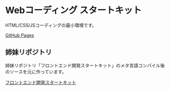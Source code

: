 # Webコーディング スタートキット

HTML/CSS/JSコーディングの最小環境です。

[GitHub Pages](https://ryo-i.github.io/front-end-getting-sterted/dest/)

## 姉妹リポジトリ

姉妹リポジトリ「フロントエンド開発スタートキット」のメタ言語コンパイル後のソースを元に作っています。

[フロントエンド開発スタートキット](https://github.com/ryo-i/front-end-getting-sterted)
